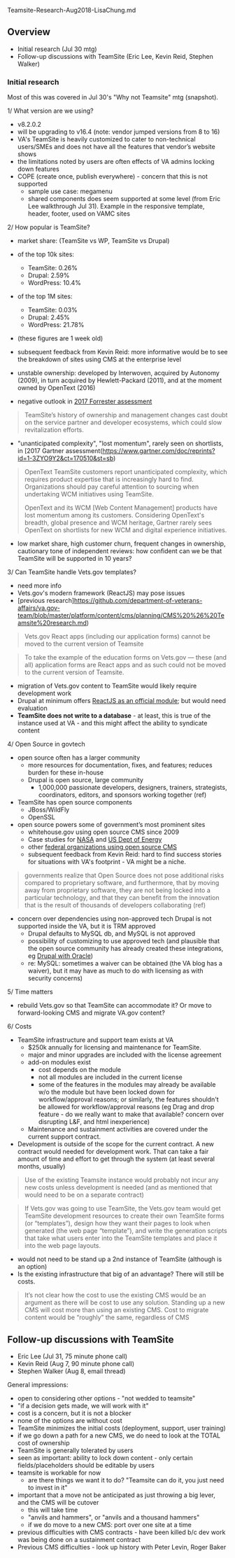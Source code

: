 Teamsite-Research-Aug2018-LisaChung.md

## Overview

- Initial research (Jul 30 mtg)
- Follow-up discussions with TeamSite (Eric Lee, Kevin Reid, Stephen Walker)

### Initial research

Most of this was covered in Jul 30's "Why not Teamsite" mtg (snapshot).

1/ What version are we using?  
- v8.2.0.2
- will be upgrading to v16.4 (note: vendor jumped versions from 8 to 16)
- VA's TeamSite is heavily customized to cater to non-technical users/SMEs and does not have all the features that vendor’s website shows
- the limitations noted by users are often effects of VA admins locking down features
- COPE (create once, publish everywhere) - concern that this is not supported  
    * sample use case: megamenu   
    * shared components does seem supported at some level (from Eric Lee walkthrough Jul 31). Example in the responsive template, header, footer, used on VAMC sites

2/ How popular is TeamSite?
- market share: (TeamSite vs WP, TeamSite vs Drupal)  
- of the top 10k sites:  
  * TeamSite: 0.26%  
  * Drupal: 2.59%  
  * WordPress: 10.4%

- of the top 1M sites:  
  * TeamSite: 0.03%  
  * Drupal: 2.45%  
  * WordPress: 21.78%  

- (these figures are 1 week old)
- subsequent feedback from Kevin Reid: more informative would be to see the breakdown of sites using CMS at the enterprise level
- unstable ownership: developed by Interwoven, acquired by Autonomy (2009), in turn acquired by Hewlett-Packard (2011), and at the moment owned by OpenText (2016)
- negative outlook in [2017 Forrester assessment](http://go.bloomreach.com/rs/243-XLW-551/images/forrester-wave-web-content-management.pdf?tar=0&int=0&prd=none)
> TeamSite’s history of ownership and management changes cast doubt on the service partner and developer ecosystems, which could slow revitalization efforts.

- "unanticipated complexity", "lost momentum", rarely seen on shortlists, in [2017 Gartner assessment(https://www.gartner.com/doc/reprints?id=1-3ZYO9Y2&ct=170510&st=sb)
> OpenText TeamSite customers report unanticipated complexity, which requires product expertise that is increasingly hard to find. Organizations should pay careful attention to sourcing when undertaking WCM initiatives using TeamSite.  
>
> OpenText and its WCM [Web Content Management] products have lost momentum among its customers. Considering OpenText's breadth, global presence and WCM heritage, Gartner rarely sees OpenText on shortlists for new WCM and digital experience initiatives.

- low market share, high customer churn, frequent changes in ownership, cautionary tone of independent reviews: how confident can we be that TeamSite will be supported in 10 years?

3/ Can TeamSite handle Vets.gov templates?
- need more info  
- Vets.gov's modern framework (ReactJS) may pose issues
- [previous research]https://github.com/department-of-veterans-affairs/va.gov-team/blob/master/platform/content/cms/planning/CMS%20%26%20Teamsite%20research.md)

> Vets.gov React apps (including our application forms) cannot be moved to the current version of Teamsite

> To take the example of the education forms on Vets.gov — these (and all) application forms are React apps and as such could not be moved to the current version of Teamsite.

 - migration of Vets.gov content to TeamSite would likely require development work
 - Drupal at minimum offers [ReactJS as an official module](https://www.drupal.org/project/react); but would need evaluation
 - **TeamSite does not write to a database** - at least, this is true of the instance used at VA - and this might affect the ability to syndicate content

4/ Open Source in govtech
* open source often has a larger community  
  * more resources for documentation, fixes, and features; reduces burden for these in-house  
  * Drupal is open source, large community  
    * 1,000,000 passionate developers, designers, trainers, strategists, coordinators, editors, and sponsors working together (ref)
* TeamSite has open source components
  * JBoss/WildFly
  * OpenSSL
* open source powers some of government’s most prominent sites
    * whitehouse.gov using open source CMS since 2009
    * Case studies for [NASA](https://www.drupal.org/case-study/nasagov) and [US Dept of Energy](https://www.drupal.org/case-study/us-department-of-energy)
    * other [federal organizations using open source CMS](http://www.govtech.com/policy-management/Why-Big-Sites-Run-Drupal.html)
    * subsequent feedback from Kevin Reid: hard to find success stories for situations with VA's footprint - VA might be a niche.
> governments realize that Open Source does not pose additional risks compared to proprietary software, and furthermore, that by moving away from proprietary software, they are not being locked into a particular technology, and that they can benefit from the innovation that is the result of thousands of developers collaborating (ref)

* concern over dependencies using non-approved tech
Drupal is not supported inside the VA, but it is TRM approved  
  * Drupal defaults to MySQL db, and MySQL is not approved  
  * possibility of customizing to use approved tech (and plausible that the open source community has already created these integrations, eg [Drupal with Oracle](https://www.drupal.org/case-study/drupal-8-oracle-driver))
  * re: MySQL: sometimes a waiver can be obtained (the VA blog has a waiver), but it may have as much to do with licensing as with security concerns)

5/ Time matters  
* rebuild Vets.gov so that TeamSite can accommodate it? Or move to forward-looking CMS and migrate VA.gov content?

6/ Costs
* TeamSite infrastructure and support team exists at VA
  * $250k annually for licensing and maintenance for TeamSite.
  * major and minor upgrades are included with the license agreement
  * add-on modules exist
    * cost depends on the module
    * not all modules are included in the current license
    * some of the features in the modules may already be available w/o the module but have been locked down for workflow/approval reasons; or similarly, the features shouldn't be allowed for workflow/approval reasons (eg Drag and drop feature - do we really want to make that available? concern over disrupting L&F, and html inexperience)
  * Maintenance and sustainment activities are covered under the current support contract.
* Development is outside of the scope for the current contract. A new contract would needed for development work. That can take a fair amount of time and effort to get through the system (at least several months, usually)
> Use of the existing Teamsite instance would probably not incur any new costs unless development is needed (and as mentioned that would need to be on a separate contract)

> If Vets.gov was going to use TeamSite, the Vets.gov team would get TeamSite development resources to create their own TeamSite forms (or “templates”), design how they want their pages to look when generated (the web page “template”), and write the generation scripts that take what users enter into the TeamSite templates and place it into the web page layouts.

* would not need to be stand up a 2nd instance of TeamSite (although is an option)
* Is the existing infrastructure that big of an advantage? There will still be costs.

>It’s not clear how the cost to use the existing CMS would be an argument as there will be cost to use any solution. Standing up a new CMS will cost more than using an existing CMS. Cost to migrate content would be “roughly” the same, regardless of CMS

## Follow-up discussions with TeamSite
* Eric Lee (Jul 31, 75 minute phone call)
* Kevin Reid (Aug 7, 90 minute phone call)
* Stephen Walker (Aug 8, email thread)

General impressions:

* open to considering other options - "not wedded to teamsite"
* "if a decision gets made, we will work with it"
* cost is a concern, but it is not a blocker
* none of the options are without cost
* TeamSite minimizes the initial costs (deployment, support, user training)
* if we go down a path for a new CMS, we do need to look at the TOTAL cost of ownership
* TeamSite is generally tolerated by users
* seen as important: ability to lock down content - only certain fields/placeholders should be editable by users
* teamsite is workable for now
  * are there things we want it to do? "Teamsite can do it, you just need to invest in it"
* important that a move not be anticipated as just throwing a big lever, and the CMS will be cutover
  * this will take time
  * "anvils and hammers", or "anvils and a thousand hammers"
  * if we do move to a new CMS: port over one site at a time
* previous difficulties with CMS contracts - have been killed b/c dev work was being done on a sustainment contract
* Previous CMS difficulties - look up history with Peter Levin, Roger Baker

